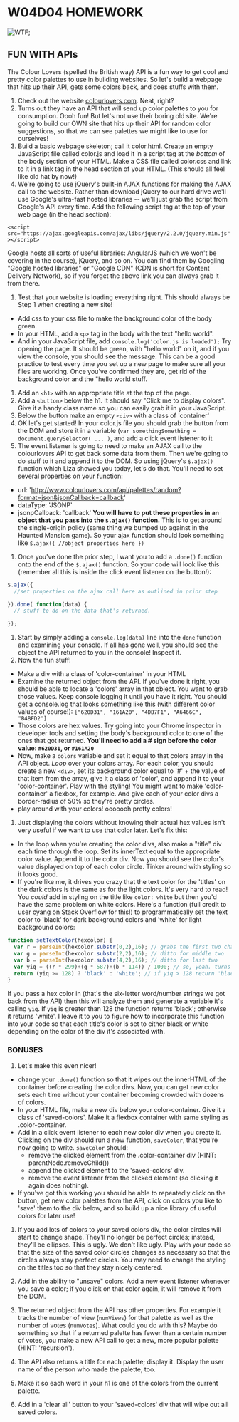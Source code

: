 # W04D04 HOMEWORK

![WTF](http://i.giphy.com/jwqHOpPqbQnaE.gif);

## FUN WITH APIs

The Colour Lovers (spelled the British way) API is a fun way to get cool and pretty color palettes to use in building websites. So let's build a webpage that hits up their API, gets some colors back, and does stuffs with them.

1. Check out the website [colourlovers.com](colourlovers.com). Neat, right?
1. Turns out they have an API that will send up color palettes to you for consumption. Oooh fun! But let's not use their boring old site. We're going to build our OWN site that hits up their API for random color suggestions, so that we can see palettes we might like to use for ourselves!
1. Build a basic webpage skeleton; call it color.html. Create an empty JavaScript file called color.js and load it in a script tag at the *bottom* of the body section of your HTML. Make a CSS file called color.css and link to it in a link tag in the head section of your HTML. (This should all feel like old hat by now!)
1. We're going to use jQuery's built-in AJAX functions for making the AJAX call to the website. Rather than download jQuery to our hard drive we'll use Google's ultra-fast hosted libraries -- we'll just grab the script from Google's API every time. Add the following script tag at the top of your web page (in the head section):

`<script src="https://ajax.googleapis.com/ajax/libs/jquery/2.2.0/jquery.min.js"></script>`

Google hosts all sorts of useful libraries: AngularJS (which we won't be covering in the course), jQuery, and so on. You can find them by Googling "Google hosted libraries" or "Google CDN" (CDN is short for Content Delivery Network), so if you forget the above link you can always grab it from there.

1. Test that your website is loading everything right. This should always be Step 1 when creating a new site!
  * Add css to your css file to make the background color of the body green.
  * In your HTML, add a `<p>` tag in the body with the text "hello world".
  * And in your JavaScript file, add `console.log('color.js is loaded');`
Try opening the page. It should be green, with "hello world" on it, and if you view the console, you should see the message. This can be a good practice to test every time you set up a new page to make sure all your files are working. Once you've confirmed they are, get rid of the background color and the "hello world stuff.
1. Add an `<h1>` with an appropriate title at the top of the page.
1. Add a `<button>` below the h1. It should say "Click me to display colors". Give it a handy class name so you can easily grab it in your JavaScript.
1. Below the button make an empty `<div>` with a class of 'container'
1. OK let's get started! In your color.js file you should grab the button from the DOM and store it in a variable (`var somethingSomething = document.querySelector( ... )`,  and add a click event listener to it
1. The event listener is going to need to make an AJAX call to the colourlovers API to get back some data from them. Then we're going to do stuff to it and append it to the DOM. So using jQuery's `$.ajax()` function which Liza showed you today, let's do that. You'll need to set several properties on your function:
  * url: 'http://www.colourlovers.com/api/palettes/random?format=json&jsonCallback=callback'
  * dataType: 'JSONP'
  * jsonpCallback: 'callback'
**You will have to put these properties in an object that you pass into the `$.ajax()` function.** This is to get around the single-origin policy (same thing we bumped up against in the Haunted Mansion game). So your ajax function should look something like `$.ajax({ //object properties here })`
1. Once you've done the prior step, I want you to add a `.done()` function onto the end of the `$.ajax()` function. So your code will look like this (remember all this is inside the click event listener on the button!):

```js
$.ajax({
  //set properties on the ajax call here as outlined in prior step

}).done( function(data) {
  // stuff to do on the data that's returned.

});
```

1. Start by simply adding a `console.log(data)` line into the `done` function and examining your console. If all has gone well, you should see the object the API returned to you in the console! Inspect it.
1. Now the fun stuff!
  * Make a div with a class of 'color-container' in your HTML
  * Examine the returned object from the API. If you've done it right, you should be able to locate a 'colors' array in that object. You want to grab those values. Keep console logging it until you have it right. You should get a console.log that looks something like this (with different color values of course!):
  `["620D31", "161A20", "4DB7F1", "A6466C", "B4BFD2"]`
  * Those colors are hex values. Try going into your Chrome inspector in developer tools and setting the body's background color to one of the ones that got returned. **You'll need to add a # sign before the color value: `#620D31`, or `#161A20`**
  * Now, make a `colors` variable and set it equal to that colors array in the API object. *Loop* over your colors array. For each color, you should create a new `<div>`, set its background color equal to '#' + the value of that item from the array, give it a class of 'color', and append it to your 'color-container'. Play with the styling! You might want to make 'color-container' a flexbox, for example. And give each of your color divs a border-radius of 50% so they're pretty circles.
  * play around with your colors! ooooooh pretty colors!
1. Just displaying the colors without knowing their actual hex values isn't very useful if we want to use that color later. Let's fix this:
  * In the loop when you're creating the color divs, also make a "title" div each time through the loop. Set its innerText equal to the appropriate color value. Append it to the color div. Now you should see the color's value displayed on top of each color circle. Tinker around with styling so it looks good.
  * If you're like me, it drives you crazy that the text color for the 'titles' on the dark colors is the same as for the light colors. It's very hard to read! You *could* add in styling on the title like `color: white` but then you'd have the same problem on white colors. Here's a function (full credit to user cyang on Stack Overflow for this!) to programmatically set the text color to 'black' for dark background colors and 'white' for light background colors:

  ```js
  function setTextColor(hexcolor) {
    var r = parseInt(hexcolor.substr(0,2),16); // grabs the first two characters, parses them into Base 16
    var g = parseInt(hexcolor.substr(2,2),16); // ditto for middle two
    var b = parseInt(hexcolor.substr(4,2),16); // ditto for last two
    var yiq = ((r * 299)+(g * 587)+(b * 114)) / 1000; // so, yeah. turns the above into some value for analysis
    return (yiq >= 128) ? 'black' : 'white'; // if yiq > 128 return 'black'; otherwise return 'white'
  }

  ```

  If you pass a hex color in (that's the six-letter word/number strings we got back from the API) then this will analyze them and generate a variable it's calling `yiq`. If `yiq` is greater than 128 the function returns 'black'; otherwise it returns 'white'. I leave it to you to figure how to incorporate this function into your code so that each title's color is set to either black or white depending on the color of the div it's associated with.

### **BONUSES**
1. Let's make this even nicer!
  * change your `.done()` function so that it wipes out the innerHTML of the container before creating the color divs. Now, you can get new color sets each time without your container becoming crowded with dozens of colors.
  * In your HTML file, make a new div below your color-container. Give it a class of 'saved-colors'. Make it a flexbox container with same styling as .color-container.
  * Add in a click event listener to each new color div when you create it. Clicking on the div should run a new function, `saveColor`, that you're now going to write. `saveColor` should:
    - remove the clicked element from the .color-container div (HINT: parentNode.removeChild())
    - append the clicked element to the 'saved-colors' div.
    - remove the event listener from the clicked element (so clicking it again does nothing).
  * If you've got this working you should be able to repeatedly click on the button, get new color palettes from the API, click on colors you like to 'save' them to the div below, and so build up a nice library of useful colors for later use!

1. If you add lots of colors to your saved colors div, the color circles will start to change shape. They'll no longer be perfect circles; instead, they'll be ellipses. This is ugly. We don't like ugly. Play with your code so that the size of the saved color circles changes as necessary so that the circles always stay perfect circles. You may need to change the styling on the titles too so that they stay nicely centered.

1. Add in the ability to "unsave" colors. Add a new event listener whenever you save a color; if you click on that color again, it will remove it from the DOM.

1. The returned object from the API has other properties. For example it tracks the number of view (`numViews`) for that palette as well as the number of votes (`numVotes`). What could you do with this? Maybe do something so that if a returned palette has fewer than a certain number of votes, you make a new API call to get a new, more popular palette (HINT: 'recursion').

1. The API also returns a title for each palette; display it. Display the user name of the person who made the palette, too.

1. Make it so each word in your h1 is one of the colors from the current palette.

1. Add in a 'clear all' button to your 'saved-colors' div that will wipe out all saved colors.
